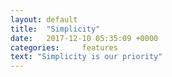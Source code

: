 ```yaml
---
layout: default
title:  "Simplicity"
date:   2017-12-10 05:35:09 +0000
categories: 	features
text: "Simplicity is our priority"
---
```


